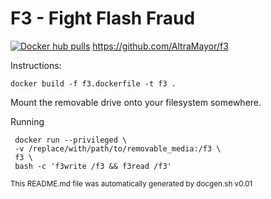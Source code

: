 # F3 - Fight Flash Fraud

[![Docker hub pulls](https://img.shields.io/docker/pulls/keyglitch/f3.svg?style=plastic)](https://hub.docker.com/r/keyglitch/f3)
https://github.com/AltraMayor/f3

Instructions:

`docker build -f f3.dockerfile -t f3 .`

Mount the removable drive onto your filesystem somewhere.

Running

	 docker run --privileged \
	 -v /replace/with/path/to/removable_media:/f3 \
	 f3 \
	 bash -c 'f3write /f3 && f3read /f3'

<sub>This README.md file was automatically generated by docgen.sh v0.01</sub>
